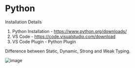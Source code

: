 # Python 

Installation Details

1. Python Installation - https://www.python.org/downloads/
2. VS Code - https://code.visualstudio.com/download
3. VS Code Plugin - Python Plugin

Difference between Static, Dynamic, Strong and Weak Typing.

![image](https://user-images.githubusercontent.com/67018853/111973171-3c332380-8b24-11eb-9f3f-5b1981095cff.png)

